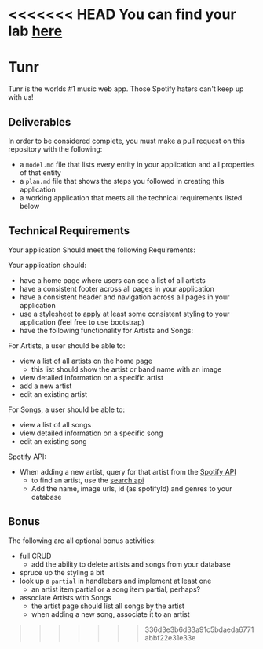 <<<<<<< HEAD
You can find your lab [here](https://github.com/ga-students/JS-DC-3-Lab02)
=======
# Tunr

Tunr is the worlds #1 music web app. Those Spotify haters can't keep up with us!

## Deliverables
In order to be considered complete, you must make a pull request on this repository with the following:
- a `model.md` file that lists every entity in your application and all properties of that entity
- a `plan.md` file that shows the steps you followed in creating this application
- a working application that meets all the technical requirements listed below

## Technical Requirements

Your application Should meet the following Requirements:

Your application should:
  * have a home page where users can see a list of all artists
  * have a consistent footer across all pages in your application
  * have a consistent header and navigation across all pages in your application
  * use a stylesheet to apply at least some consistent styling to your application (feel free to use bootstrap)
  * have the following functionality for Artists and Songs:

For Artists, a user should be able to:
  * view a list of all artists on the home page
    * this list should show the artist or band name with an image
  * view detailed information on a specific artist
  * add a new artist
  * edit an existing artist

For Songs, a user should be able to:
  * view a list of all songs
  * view detailed information on a specific song
  * edit an existing song

Spotify API:
  * When adding a new artist, query for that artist from the [Spotify API](https://developer.spotify.com/web-api/)
    * to find an artist, use the [search api](https://developer.spotify.com/web-api/search-item/)
    * Add the name, image urls, id (as spotifyId) and genres to your database

## Bonus
The following are all optional bonus activities:
* full CRUD
  * add the ability to delete artists and songs from your database
* spruce up the styling a bit
* look up a `partial` in handlebars and implement at least one
  * an artist item partial or a song item partial, perhaps?
* associate Artists with Songs
  * the artist page should list all songs by the artist
  * when adding a new song, associate it to an artist
>>>>>>> 336d3e3b6d33a91c5bdaeda6771abbf22e31e33e

